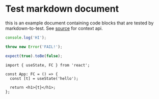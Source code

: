 # Test markdown document

this is an example document containing code blocks that are tested
by markdown-to-test. See [source](https://github.com/Xiphe/markdown-to-test/blob/main/JestExample.md?plain=1) for context api.

<!--
title: logs to console
before: |
  import { jest } from '@jest/globals';
  jest.spyOn(console, 'log').mockImplementationOnce(() => {});
after: expect(console.log).toHaveBeenCalledTimes(1);
-->

```js
console.log('HI');
```

<!--
title: error example
before: 'expect(() => {'
after: '}).toThrowErrorMatchingInlineSnapshot(`"FAIL!"`);'
-->

```mjs
throw new Error('FAIL!');
```

<!-- ignore: true -->

```cjs
expect(true).toBe(false);
```

<!--
title: renders react element
before: import { create } from 'react-test-renderer';
after: |
  const element = create(<App />);

  expect(element.toJSON()).toEqual({
    type: 'h1',
    props: {},
    children: ['hello'],
  });
-->

```tsx
import { useState, FC } from 'react';

const App: FC = () => {
  const [t] = useState('hello');

  return <h1>{t}</h1>;
};
```
